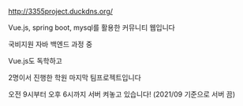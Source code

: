 http://3355project.duckdns.org/ <br/>

Vue.js, spring boot, mysql를 활용한 커뮤니티 웹입니다

국비지원 자바 백엔드 과정 중

Vue.js도 독학하고

2명이서 진행한 학원 마지막 팀프로젝트입니다

오전 9시부터 오후 6시까지 서버 켜놓고 있습니다! (2021/09 기준으로 서버 끔)

